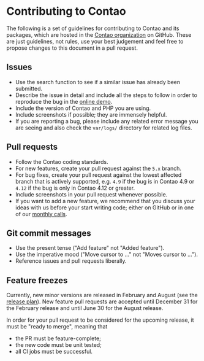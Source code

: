 # Contributing to Contao

The following is a set of guidelines for contributing to Contao and its
packages, which are hosted in the [Contao organization][1] on GitHub. These
are just guidelines, not rules, use your best judgement and feel free to
propose changes to this document in a pull request.

## Issues

 * Use the search function to see if a similar issue has already been
   submitted.
 * Describe the issue in detail and include all the steps to follow in order to
   reproduce the bug in the [online demo][2].
 * Include the version of Contao and PHP you are using.
 * Include screenshots if possible; they are immensely helpful.
 * If you are reporting a bug, please include any related error message you are
   seeing and also check the `var/logs/` directory for related log files.

## Pull requests

 * Follow the Contao coding standards.
 * For new features, create your pull request against the `5.x` branch.
 * For bug fixes, create your pull request against the lowest affected branch
   that is actively supported, e.g. `4.9` if the bug is in Contao 4.9 or `4.12`
   if the bug is only in Contao 4.12 or greater.
 * Include screenshots in your pull request whenever possible.
 * If you want to add a new feature, we recommend that you discuss your ideas
   with us before your start writing code; either on GitHub or in one of our
   [monthly calls][3].

## Git commit messages

 * Use the present tense ("Add feature" not "Added feature").
 * Use the imperative mood ("Move cursor to …" not "Moves cursor to …").
 * Reference issues and pull requests liberally.

## Feature freezes

Currently, new minor versions are released in February and August (see the
[release plan][4]). New feature pull requests are accepted until December 31
for the February release and until June 30 for the August release.

In order for your pull request to be considered for the upcoming release, it
must be "ready to merge", meaning that
 * the PR must be feature-complete;
 * the new code must be unit tested;
 * all CI jobs must be successful.

[1]: https://github.com/contao
[2]: https://demo.contao.org/contao
[3]: https://contao.org/en/mumble-calls.html
[4]: https://contao.org/en/release-plan.html
